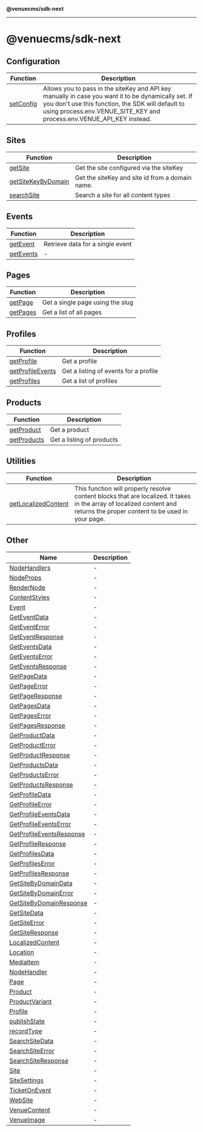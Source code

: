 **@venuecms/sdk-next**

***

# @venuecms/sdk-next

## Configuration

| Function | Description |
| ------ | ------ |
| [setConfig](functions/setConfig.md) | Allows you to pass in the siteKey and API key manually in case you want it to be dynamically set. If you don't use this function, the SDK will default to using process.env.VENUE_SITE_KEY and process.env.VENUE_API_KEY instead. |

## Sites

| Function | Description |
| ------ | ------ |
| [getSite](functions/getSite.md) | Get the site configured via the siteKey |
| [getSiteKeyByDomain](functions/getSiteKeyByDomain.md) | Get the siteKey and site id from a domain name. |
| [searchSite](functions/searchSite.md) | Search a site for all content types |

## Events

| Function | Description |
| ------ | ------ |
| [getEvent](functions/getEvent.md) | Retrieve data for a single event |
| [getEvents](functions/getEvents.md) | - |

## Pages

| Function | Description |
| ------ | ------ |
| [getPage](functions/getPage.md) | Get a single page using the slug |
| [getPages](functions/getPages.md) | Get a list of all pages |

## Profiles

| Function | Description |
| ------ | ------ |
| [getProfile](functions/getProfile.md) | Get a profile |
| [getProfileEvents](functions/getProfileEvents.md) | Get a listing of events for a profile |
| [getProfiles](functions/getProfiles.md) | Get a list of profiles |

## Products

| Function | Description |
| ------ | ------ |
| [getProduct](functions/getProduct.md) | Get a product |
| [getProducts](functions/getProducts.md) | Get a listing of products |

## Utilities

| Function | Description |
| ------ | ------ |
| [getLocalizedContent](functions/getLocalizedContent.md) | This function will properly resolve content blocks that are localized. It takes in the array of localized content and returns the proper content to be used in your page. |

## Other

| Name | Description |
| ------ | ------ |
| [NodeHandlers](interfaces/NodeHandlers.md) | - |
| [NodeProps](interfaces/NodeProps.md) | - |
| [RenderNode](interfaces/RenderNode.md) | - |
| [ContentStyles](type-aliases/ContentStyles.md) | - |
| [Event](type-aliases/Event.md) | - |
| [GetEventData](type-aliases/GetEventData.md) | - |
| [GetEventError](type-aliases/GetEventError.md) | - |
| [GetEventResponse](type-aliases/GetEventResponse.md) | - |
| [GetEventsData](type-aliases/GetEventsData.md) | - |
| [GetEventsError](type-aliases/GetEventsError.md) | - |
| [GetEventsResponse](type-aliases/GetEventsResponse.md) | - |
| [GetPageData](type-aliases/GetPageData.md) | - |
| [GetPageError](type-aliases/GetPageError.md) | - |
| [GetPageResponse](type-aliases/GetPageResponse.md) | - |
| [GetPagesData](type-aliases/GetPagesData.md) | - |
| [GetPagesError](type-aliases/GetPagesError.md) | - |
| [GetPagesResponse](type-aliases/GetPagesResponse.md) | - |
| [GetProductData](type-aliases/GetProductData.md) | - |
| [GetProductError](type-aliases/GetProductError.md) | - |
| [GetProductResponse](type-aliases/GetProductResponse.md) | - |
| [GetProductsData](type-aliases/GetProductsData.md) | - |
| [GetProductsError](type-aliases/GetProductsError.md) | - |
| [GetProductsResponse](type-aliases/GetProductsResponse.md) | - |
| [GetProfileData](type-aliases/GetProfileData.md) | - |
| [GetProfileError](type-aliases/GetProfileError.md) | - |
| [GetProfileEventsData](type-aliases/GetProfileEventsData.md) | - |
| [GetProfileEventsError](type-aliases/GetProfileEventsError.md) | - |
| [GetProfileEventsResponse](type-aliases/GetProfileEventsResponse.md) | - |
| [GetProfileResponse](type-aliases/GetProfileResponse.md) | - |
| [GetProfilesData](type-aliases/GetProfilesData.md) | - |
| [GetProfilesError](type-aliases/GetProfilesError.md) | - |
| [GetProfilesResponse](type-aliases/GetProfilesResponse.md) | - |
| [GetSiteByDomainData](type-aliases/GetSiteByDomainData.md) | - |
| [GetSiteByDomainError](type-aliases/GetSiteByDomainError.md) | - |
| [GetSiteByDomainResponse](type-aliases/GetSiteByDomainResponse.md) | - |
| [GetSiteData](type-aliases/GetSiteData.md) | - |
| [GetSiteError](type-aliases/GetSiteError.md) | - |
| [GetSiteResponse](type-aliases/GetSiteResponse.md) | - |
| [LocalizedContent](type-aliases/LocalizedContent.md) | - |
| [Location](type-aliases/Location.md) | - |
| [MediaItem](type-aliases/MediaItem.md) | - |
| [NodeHandler](type-aliases/NodeHandler.md) | - |
| [Page](type-aliases/Page.md) | - |
| [Product](type-aliases/Product.md) | - |
| [ProductVariant](type-aliases/ProductVariant.md) | - |
| [Profile](type-aliases/Profile.md) | - |
| [publishState](type-aliases/publishState.md) | - |
| [recordType](type-aliases/recordType.md) | - |
| [SearchSiteData](type-aliases/SearchSiteData.md) | - |
| [SearchSiteError](type-aliases/SearchSiteError.md) | - |
| [SearchSiteResponse](type-aliases/SearchSiteResponse.md) | - |
| [Site](type-aliases/Site.md) | - |
| [SiteSettings](type-aliases/SiteSettings.md) | - |
| [TicketOnEvent](type-aliases/TicketOnEvent.md) | - |
| [WebSite](type-aliases/WebSite.md) | - |
| [VenueContent](functions/VenueContent.md) | - |
| [VenueImage](functions/VenueImage.md) | - |

